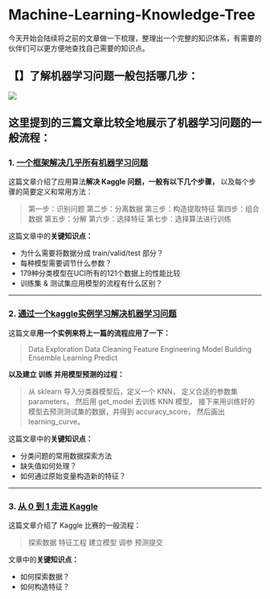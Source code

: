 # Machine-Learning-Knowledge-Tree

今天开始会陆续将之前的文章做一下梳理，整理出一个完整的知识体系，有需要的伙伴们可以更方便地查找自己需要的知识点。

## 【】了解机器学习问题一般包括哪几步：

![](https://upload-images.jianshu.io/upload_images/1667471-b58174aea587575f.png?imageMogr2/auto-orient/strip%7CimageView2/2/w/1240)

这里提到的三篇文章比较全地展示了机器学习问题的一般流程：
---

### 1. [一个框架解决几乎所有机器学习问题](https://github.com/AliceDudu/Machine-Learning-Knowledge-Tree/blob/master/001-%E4%B8%80%E8%88%AC%E6%B5%81%E7%A8%8B/%E4%B8%80%E4%B8%AA%E6%A1%86%E6%9E%B6%E8%A7%A3%E5%86%B3%E5%87%A0%E4%B9%8E%E6%89%80%E6%9C%89%E6%9C%BA%E5%99%A8%E5%AD%A6%E4%B9%A0%E9%97%AE%E9%A2%98.md)

这篇文章介绍了应用算法**解决 Kaggle 问题，一般有以下几个步骤，**
以及每个步骤的简要定义和常用方法：

>第一步：识别问题
第二步：分离数据
第三步：构造提取特征
第四步：组合数据
第五步：分解
第六步：选择特征
第七步：选择算法进行训练

这篇文章中的**关键知识点：**

- 为什么需要将数据分成 train/valid/test 部分？
- 每种模型需要调节什么参数？
- 179种分类模型在UCI所有的121个数据上的性能比较
- 训练集 & 测试集应用模型的流程有什么区别？

---

### 2. [通过一个kaggle实例学习解决机器学习问题](https://github.com/AliceDudu/Machine-Learning-Knowledge-Tree/blob/master/001-%E4%B8%80%E8%88%AC%E6%B5%81%E7%A8%8B/%E9%80%9A%E8%BF%87%E4%B8%80%E4%B8%AAkaggle%E5%AE%9E%E4%BE%8B%E5%AD%A6%E4%B9%A0%E8%A7%A3%E5%86%B3%E6%9C%BA%E5%99%A8%E5%AD%A6%E4%B9%A0%E9%97%AE%E9%A2%98.md)

这篇文章**用一个实例来将上一篇的流程应用了一下：**

>Data Exploration
Data Cleaning
Feature Engineering
Model Building
Ensemble Learning
Predict

**以及建立 训练 并用模型预测的过程：**

>从 sklearn 导入分类器模型后，定义一个 KNN，
定义合适的参数集 parameters，
然后用 get_model 去训练 KNN 模型，
接下来用训练好的模型去预测测试集的数据，并得到 accuracy_score，
然后画出 learning_curve。

这篇文章中的**关键知识点：**

- 分类问题的常用数据探索方法
- 缺失值如何处理？
- 如何通过原始变量构造新的特征？

---

### 3. [从 0 到 1 走进 Kaggle](https://github.com/AliceDudu/Machine-Learning-Knowledge-Tree/blob/master/001-%E4%B8%80%E8%88%AC%E6%B5%81%E7%A8%8B/%E4%BB%8E%200%20%E5%88%B0%201%20%E8%B5%B0%E8%BF%9B%20Kaggle.md)

这篇文章介绍了 Kaggle 比赛的一般流程：

>探索数据
特征工程
建立模型
调参
预测提交

文章中的**关键知识点：**

- 如何探索数据？
- 如何构造特征？
